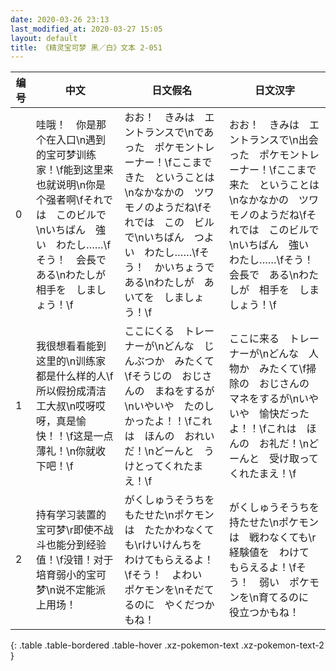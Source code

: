 ```yaml
---
date: 2020-03-26 23:13
last_modified_at: 2020-03-27 15:05
layout: default
title: 《精灵宝可梦 黑／白》文本 2-051
---
```

| 编号 | 中文 | 日文假名 | 日文汉字 |
| ---- | ---- | ---- | --- |
| 0 | 哇哦！　你是那个在入口\n遇到的宝可梦训练家！\f能到这里来也就说明\n你是个强者啊\fそれでは　このビルで\nいちばん　強い　わたし……\fそう！　会長で　ある\nわたしが　相手を　しましょう！\f | おお！　きみは　エントランスで\nであった　ポケモントレーナー！\fここまで　きた　ということは\nなかなかの　ツワモノのようだね\fそれでは　この　ビルで\nいちばん　つよい　わたし……\fそう！　かいちょうで　ある\nわたしが　あいてを　しましょう！\f | おお！　きみは　エントランスで\n出会った　ポケモントレーナー！\fここまで　来た　ということは\nなかなかの　ツワモノのようだね\fそれでは　このビルで\nいちばん　強い　わたし……\fそう！　会長で　ある\nわたしが　相手を　しましょう！\f |
| 1 | 我很想看看能到这里的\n训练家都是什么样的人\f所以假扮成清洁工大叔\n哎呀哎呀，真是愉快！！\f这是一点薄礼！\n你就收下吧！\f | ここにくる　トレーナーが\nどんな　じんぶつか　みたくて\fそうじの　おじさんの　まねをするが\nいやいや　たのしかったよ！！\fこれは　ほんの　おれいだ！\nどーんと　うけとってくれたまえ！\f | ここに来る　トレーナーが\nどんな　人物か　みたくて\f掃除の　おじさんの　マネをするが\nいやいや　愉快だったよ！！\fこれは　ほんの　お礼だ！\nどーんと　受け取ってくれたまえ！\f |
| 2 | 持有学习装置的宝可梦\r即使不战斗也能分到经验值！\f没错！对于培育弱小的宝可梦\n说不定能派上用场！ | がくしゅうそうちを　もたせた\nポケモンは　たたかわなくても\rけいけんちを　わけてもらえるよ！\fそう！　よわい　ポケモンを\nそだてるのに　やくだつかもね！ | がくしゅうそうちを　持たせた\nポケモンは　戦わなくても\r経験値を　わけて　もらえるよ！\fそう！　弱い　ポケモンを\n育てるのに　役立つかもね！ |
{: .table .table-bordered .table-hover .xz-pokemon-text .xz-pokemon-text-2 }